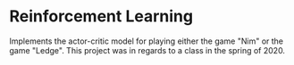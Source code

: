 # Reinforcement Learning

Implements the actor-critic model for playing either the game "Nim" or the game "Ledge". This project was in regards to a class in the spring of 2020.

